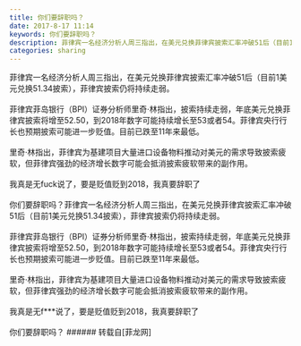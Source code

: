 ```yaml
---
title: 你们要辞职吗？
date: 2017-8-17 11:14
keywords: 你们要辞职吗？
description: 菲律宾一名经济分析人周三指出，在美元兑换菲律宾披索汇率冲破51后（目前1美元兑换51.34披索），菲律宾披索仍将持续走弱。菲律宾菲岛银行（BPI）证券分析师里奇·林指出，披索持续走弱，年底美元兑换菲律宾披索将增至52.50，到2018年数字可能持续增长至53或者54。菲律宾央行行长也预期披索可能进一步贬值。目前已跌至11年来最低。里奇·林指出，菲律宾为基建项目大量进口设备物料推动对美元的需求导致披索疲软，但菲律宾强劲的经济增长数字可能会抵消披索疲软带来的副作用。我真是无fuck说了，要是贬值贬到2018，我真要辞职了你们要辞职吗？菲律宾一名经济分析人周三指出，在美元兑换菲律宾披索汇率冲破51后（目前1美元兑换51.34披索），菲律宾披索仍将持续走弱。菲律宾菲岛银行（BPI）证券分析师里奇·林指出，披索持续走弱，年底美元兑换菲律宾披索将增至52.50，到2018年数字可能持续增长至53或者54。菲律宾央行行长也预期披索可能进一步贬值。目前已跌至11年来最低。里奇·林指出，菲律宾为基建项目大量进口设备物料推动对美元的需求导致披索疲软，但菲律宾强劲的经济增长数字可能会抵消披索疲软带来的副作用。我真是无f***说了，要是贬值贬到2018，我真要辞职了你们要辞职吗？
categories: sharing
---
```

<td class="t_f" id="postmessage_851008">菲律宾一名经济分析人周三指出，在美元兑换菲律宾披索汇率冲破51后（目前1美元兑换51.34披索），菲律宾披索仍将持续走弱。<br/>
<br/>
菲律宾菲岛银行（BPI）证券分析师里奇·林指出，披索持续走弱，年底美元兑换菲律宾披索将增至52.50，到2018年数字可能持续增长至53或者54。菲律宾央行行长也预期披索可能进一步贬值。目前已跌至11年来最低。<br/>
<br/>
里奇·林指出，菲律宾为基建项目大量进口设备物料推动对美元的需求导致披索疲软，但菲律宾强劲的经济增长数字可能会抵消披索疲软带来的副作用。<br/>
<br/>
我真是无fuck说了，要是贬值贬到2018，我真要辞职了<br/>
<br/>
你们要辞职吗？菲律宾一名经济分析人周三指出，在美元兑换菲律宾披索汇率冲破51后（目前1美元兑换51.34披索），菲律宾披索仍将持续走弱。<br/>
<br/>
菲律宾菲岛银行（BPI）证券分析师里奇·林指出，披索持续走弱，年底美元兑换菲律宾披索将增至52.50，到2018年数字可能持续增长至53或者54。菲律宾央行行长也预期披索可能进一步贬值。目前已跌至11年来最低。<br/>
<br/>
里奇·林指出，菲律宾为基建项目大量进口设备物料推动对美元的需求导致披索疲软，但菲律宾强劲的经济增长数字可能会抵消披索疲软带来的副作用。<br/>
<br/>
我真是无f***说了，要是贬值贬到2018，我真要辞职了<br/>
<br/>
你们要辞职吗？</td>
###### 转载自[菲龙网]